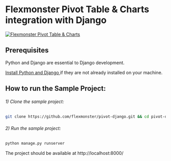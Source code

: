 # Flexmonster Pivot Table &amp; Charts integration with Django
[![Flexmonster Pivot Table & Charts](https://s3.amazonaws.com/flexmonster/github/fm-github-cover.png)](https://flexmonster.com)


## Prerequisites

Python and Django are essential to Django development. 
    
<a href="https://docs.djangoproject.com/en/3.0/intro/install/#quick-install-guide" target="_blank" title="Installing Python and Django">
Install Python and Django </a> if they are not already installed on your machine.


## How to run the Sample Project: 

 
###### 1) Clone the sample project: 

```bash
git clone https://github.com/flexmonster/pivot-django.git && cd pivot-django
```

###### 2) Run the sample project: 

```bash
python manage.py runserver
```

The project should be available at http://localhost:8000/  


